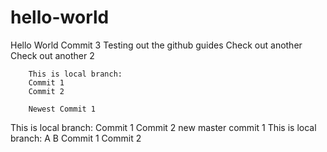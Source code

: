 # hello-world
Hello World
Commit 3
Testing out the github guides
Check out another
Check out another 2

        This is local branch:
        Commit 1
        Commit 2

        Newest Commit 1

This is local branch:
Commit 1
Commit 2
new master commit 1
This is local branch:
A
B
Commit 1
Commit 2